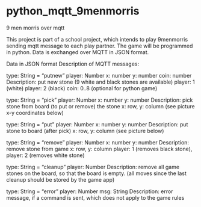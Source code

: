 # python_mqtt_9menmorris
9 men morris over mqtt

This project is part of a school project,
which intends to play 9menmorris sending mqtt message to each play partner.
The game will be programmed in python. Data is exchanged over MQTT in JSON format.

Data in JSON format
Description of MQTT messages:

type: String = “putnew”
player: Number
x: number
y: number
coin: number
Description:
put new stone (9 white and black stones are available)
player: 1 (white)
player: 2 (black)
coin: 0..8 (optional for python game)

type: String = “pick”
player: Number
x: number
y: number
Description:
pick stone from board (to put or remove) the stone 
x: row, y: column (see picture x-y coordinates below)

type: String = “put”
player: Number
x: number
y: number
Description:
put stone to board (after pick)
x: row, y: column (see picture below)

type: String = “remove”
player: Number
x: number
y: number
Description:
remove stone from game
x: row, y: column
player: 1 (removes black stone), 
player: 2 (removes white stone)

type: String = “cleanup”
player: Number
Description:
remove all game stones on the board, so that the board is empty. (all moves since the last cleanup should be stored by the game app)

type: String = “error”
player: Number
msg: String
Description:
error message, if a command is sent, which does not apply to the game rules

